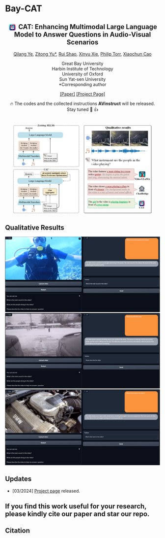# Bay-CAT
<div align="center">

<!-- <h1>JiuTian (九天) </h1> -->
<h2 class="papername"> <img src="./assets/logo.png" style="vertical-align: middle; height: 1em; padding: 0 0.2em;"> CAT: Enhancing Multimodal Large Language Model to Answer Questions in Audio-Visual Scenarios </h2>
<div>
<div>
    <a href="https://scholar.google.com/citations?user=1joiJpUAAAAJ" target="_blank">Qilang Ye</a>,
    <a href="https://zitongyu.github.io/" target="_blank">Zitong Yu*</a>,
    <a href="https://rshaojimmy.github.io/" target="_blank">Rui Shao</a>,
    <a href="https://ieeexplore.ieee.org/author/37090029620" target="_blank">Xinyu Xie</a>,
    <a href="https://scholar.google.com/citations?user=kPxa2w0AAAAJ" target="_blank">Philip Torr</a>,
    <a href="https://scholar.google.com/citations?user=PDgp6OkAAAAJ" target="_blank">Xiaochun Cao</a>
</div>

Great Bay University<br>
Harbin Institute of Technology<br>
University of Oxford<br>
Sun Yat-sen University<br>
*Corresponding author

[[Paper]]() [[Project Page]](https://github.com/rikeilong/Bay-CAT)

:fire: The codes and the collected instructions <b>AVinstruct</b> will be released. Stay tuned :beers: :+1: 

</div>
<br>
  
<img src='assets/Introduction.jpg' width='90%'>

</div>

## Qualitative Results

![Qualitative Comparison](assets/app-visual-1.png)
![Qualitative Comparison](assets/app-visual-2.png)
![Qualitative Comparison](assets/app-visual-3.png)

## Updates
- [03/2024] [Project page](https://github.com/rikeilong/Bay-CAT) released.

## If you find this work useful for your research, please kindly cite our paper and star our repo.

## Citation
